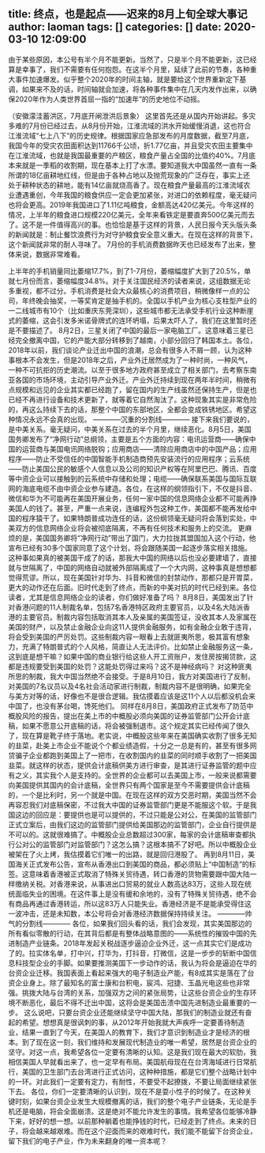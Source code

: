 title: 终点，也是起点——迟来的8月上旬全球大事记
author: laoman
tags: []
categories: []
date: 2020-03-10 12:09:00
---
由于某些原因，本公号有半个月不能更新。当然了，只是半个月不能更新，这已经算是幸事了，我们不需要有任何抱怨。在这半个月里，延续了此前的节奏，各种重大事件加速爆发。似乎整个2020年的时间主轴，就是要给这个世界重新定下基调，如果来不及的话，时间轴就会加速，将各种事件集中在几天内发作出来，以确保2020年作为人类世界首屈一指的“加速年”的历史地位不动摇。
<!-- more-->
（安徽濛洼蓄洪区，7月底开闸泄洪后景象）
这里首先还是从国内开始讲起。多灾多难的7月份已经过去，从8月份开始，江淮流域的洪水开始缓慢消退，这也符合江淮流域“七上八下”的历史规律。根据国家应急部发布的月度数据，截至7月底，我国今年的受灾农田面积达到11766千公顷，折1.77亿亩，并且受灾农田主要集中在江淮流域，也就是我国最重要的产粮区，粮食产量占全国的比值约40%。7月底本来就是一季稻的收割期，现在基本上打了水漂。要知道我大中国虽然一直有一条所谓的18亿亩耕地红线，但是由于各种占地以及抛荒现象的广泛存在，事实上还处于耕种状态的耕地，能有14亿亩就烧高香了。现在粮食产量最高的江淮流域农业遭遇重创，今年我国的粮食供应一定会更加紧张，对进口的依赖程度，毫无疑问也将会更高。2019年我国进口了1.11亿吨粮食，金额高达420亿美元。今年这样的情况，上半年的粮食进口规模220亿美元，全年来看铁定是要直奔500亿美元而去了。这不是一件值得高兴的事。也恰恰是基于这样的背景，人民日报今天头版头条的新闻就是：制止餐饮浪费行为对守护粮食安全意义重大。在现在这样的背景下，这个新闻就非常的耐人寻味了。
7月份的手机消费数据昨天也已经发布了出来，整体来说，数据非常难看。

上半年的手机销量同比萎缩17.7%，到了1-7月份，萎缩幅度扩大到了20.5%，单就七月份而言，萎缩幅度34.8%。对于关注国民经济的读者来说，这组数据无论多重视，都不过分。手机消费是社会大众最核心的消费项目，稍微像样一点的公司，年终晚会抽奖，一等奖肯定是抽手机的。全国以手机产业为核心支柱型产业的一二线城市有10个（比如重庆东莞深圳），这些城市都无法承受手机行业这种断崖式的萎缩，这会引发多米诺骨牌式的连环坍塌，后果太吓人了，我们在这里暂时还是不要描述了。
8月2日，三星关闭了中国的最后一家电脑工厂。这意味着三星已经完全撤离中国，它的产能大部分转移到了越南，小部分回归了韩国本土。各位，2018年以前，我们谈论产业迁出中国的浪潮，总会有很多人不屑一顾，认为这种事根本不会发生，但是2018年之后，产业外迁居然成为了一种时尚，一种风气，一种不可抗拒的历史潮流。以至于很多地方政府甚至成立了相关部门，去考察东南亚各国的市场环境，主动引导产业外迁。产业外迁持续到现在两年半时间，稍微有点规模和远见的企业其实都已经跑了，留在国内的生产线虽然还保持生产，但是也已经不再进行设备和技术更新了，就等着它自然淘汰了。这种现象其实是非常危险的，再这么持续下去的话，那整个中国的东部地区，全都会变成铁锈地区。希望这种情况永远不会真的出现。
————沉重的分割线————
接下来我们要说的，是中美关系。毫无疑问，中美关系在过去的半个月里，继续恶化。8月5日，美国国务卿发布了“净网行动”总纲领，主要是五个方面的内容：电讯运营商——确保中国的运营商与美国电讯网络脱钩；应用商店——清除应用商店中的中国产品；应用程序——防止不受信任的中国智能手机制造商预先安装流行的应用程序；云系统——防止美国公民的敏感个人信息以及公司的知识产权等在阿里巴巴、腾讯、百度等中资企业可以接触到的云系统中存储和处理；电缆——确保联系美国与国际互联网的海底电缆不由中资企业参与建造。各位，在这样的纲领指引下，不仅是抖音、微信和华为不可能再在美国开展业务，任何一家中国的信息网络企业都不可能再挣美国人的钱了。甚至，严重一点来说，连编程外包这种工作，美国都不能再发给中国的程序猿干了。如果特朗普成功连任的话，这份纲领毫无疑问将会落到实处，中美双方的信息网络企业将会被彻底隔离，不再有任何技术和服务上的交流。 
更麻烦的是，美国国务卿将“净网行动”带出了国门，大力拉拢其盟国加入这个行动，他宣布已经有30多个国家同意了这个计划，将会跟随美国一起逐步落实相关措施。这种事如果真的被美国干成了的话，那我大中国的网络以后也没必要建墙了，直接就与世隔离了，中国的网络自动就被外部隔离成了一个大内网，这种事真是想想都觉得荒谬。所以，现在美国针对华为、抖音和微信的封禁动作，那都只是开胃菜，更大的动作还在后面。旧时代走到了终点，而新的中美对抗的时代已经到来。各位读者，尤其是信息网络企业的读者，你们做好准备了吗？
8月8日，美国发出了针对香港问题的11人制裁名单，包括7名香港特区政府主要官员，以及4名大陆派香港的主要官员。制裁内容包括取消其本人及亲属的美国签证，没收其本人及家属在美国的财产，以及禁止金融企业向这11人提供金融服务，如有金融企业敢于违背，将会受到美国的严厉处罚。这些制裁内容一眼看上去就匪夷所思，极其富有想象力，充满了特朗普式的个人风格，简直让人无法评价。比如禁止金融服务这一条，这到底是想干嘛？如果中国的商业银行给这些人开工资账户，发住房按揭贷款，这都是违规要受到美国的处罚？这能处罚得过来吗？这不是神经病吗？
对这种匪夷所思的制裁，我大中国当然绝不会接受。于是8月10日，我方对美国进行了反制，对美国的7名议员以及4名社会活动家进行制裁，制裁内容不是很明确，如果完全与美方对等的话，好像也不是很合逻辑。我估摸着应该是这11个人以后都没机会来中国了，也没有茅台喝，馋死他们。
同样在8月8日，美国政府正式发布了防范中概股风险的报告，提出在美上市的中概股必须向美国的证券监管部门公开会计底稿，如果不愿意公开底稿的话，将会被强制退市。这个规定其实已经传闻了很久了，现在算是靴子终于落地。老实说，中概股这些年来在美国确实收割了很多无知的韭菜，赴美上市企业不能说个个都业绩造假，十分之一总是有的，甚至有很多网贷骗子企业都跑到美国上了一把市，在收割国内的韭菜的同时顺手收割了一把美国韭菜。就这样的状态，提供会计底稿供美方进行审查，是其进行证券监管的题中应有之义，其实我个人是支持的。全世界的企业都可以去美国上市，一般来说都需要向美国提供其国内的会计底稿，全世界只有两个国家是至今不需要提供会计底稿的，一个是比利时，另一个就是中国。在现在这样的双方交恶时期，美国当然不会再容忍我们对底稿保密，不过我大中国的证券监管部门更是不能服这个软。于是我国这边的回应是：要提供也是可以提供的，不过只能是公对公，在美国的监管部门正式立案后，由我们这边的监管部门提供给美国那边的监管部门，企业自行提供是不可以的。这就很难搞了。中概股企业总数超过300家，每家的会计底稿审查都执行公对公的监管部门对监管部门？这怎么搞？这根本搞不了好吧。所以中概股企业被架在了火上烤，我估摸着它们唯一的出路，就是回归港股了。
再到8月11日，美国海关正式发布公告，宣布从香港出口到美国的商品，都必须贴上“中国制造”的标签。这意味着香港被正式取消了特殊关贸待遇，转口香港的货物需要跟中国大陆一样缴纳关税。对香港来说，从事进出口贸易的就业人数高达83万，这些人现在统统面临失业的困境。在这件事上是没有缓和余地的，没有了特殊关贸待遇，绝不会有商品再通过香港转运，所以这83万人只能失业。香港经济是不是能承受得住这一波冲击，还是未知数，本公号将会对香港经济数据保持持续关注。
————帅气的分割线————
各位，如果我们回头看的话，我们会发现，其实美国那边的所有看似零散的行动，在其背后都是有整体战略意图的——系统性的摧毁中国的先进制造产业链条。2018年发起关税战逐步逼迫企业外迁，这一点其实它们是成功了的。拉实体名单，打中兴，打华为，打抖音，打微信，这是一步步的斩断中国信息科技型企业的手脚。如果要推测美国下一步动作的话，我认为将会是逼迫在华的台资企业迁移。我国表面上看起来强大的电子制造业产能，有8成其实是落在了台资企业身上。除了最知名的富士康和台积电，宸鸿、冠捷、玉晶光电这些也非常强。挑拨大陆与台湾的关系，加强双方之间的紧张局势，让这些台资企业的生存环境不断恶化，最后不得不迁出中国，这将会是美国击溃中国先进制造业最重要的一步。
这么说吧，只要台资企业还能继续坚守中国大陆，那我们的制造业就还有奋起的希望。想想真是很讽刺的事，从2012年开始我就大声疾呼一定要善待制造业，结果一直到了今天，在美国人的教育下，我们才意识到制造业才是经济的根本。到了现在这一刻，我们维持和发展现代制造业的唯一希望，居然是台资企业的坚守。对这一点，我希望各位一定要有清晰的认知。这是我们现在最大的软肋，我相信美国人早就看出来了，也一定早有布局。美国航母现在在台湾海域进行日常航行，美国的卫生部门去台湾进行正式访问，这种种措施，都是它们整个战略计划中的一环。对此我们一定要有定力，有耐性，不要受不起撩拨，不要让局面继续紧张下去。
各位，你们一定要清晰的认识到，现在不是耍小性子的时候了。在这种关键时刻，如果台资企业发生大规模撤离的话，我们的整个电子产业链条，无论是手机还是电脑，将会全面崩溃。这是绝对不能允许发生的事情。我希望各位能够冷静下来，好好的想一想。以前那种躺着也能挣钱的时代，已经走到了终点。未来的日子，将会越来越艰难。而在这个迎面而来的艰难时代，我们能不能留下台资企业，留下我们的电子产业，作为未来翻身的唯一资本呢？